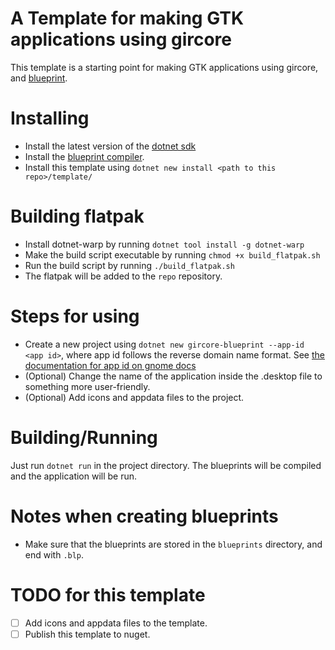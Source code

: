 # A Template for making GTK applications using gircore

This template is a starting point for making GTK applications using gircore,
and [blueprint](https://jwestman.pages.gitlab.gnome.org/blueprint-compiler/index.html).

# Installing

- Install the latest version of the [dotnet sdk](https://dotnet.microsoft.com/en-us/download)
- Install the [blueprint compiler](https://jwestman.pages.gitlab.gnome.org/blueprint-compiler/index.html).
- Install this template using `dotnet new install <path to this repo>/template/`

# Building flatpak

- Install dotnet-warp by running `dotnet tool install -g dotnet-warp`
- Make the build script executable by running `chmod +x build_flatpak.sh`
- Run the build script by running `./build_flatpak.sh`
- The flatpak will be added to the `repo` repository.

# Steps for using

- Create a new project using `dotnet new gircore-blueprint --app-id <app id>`, where app id follows the reverse domain name format. See [the documentation for app id on gnome docs](https://developer.gnome.org/documentation/tutorials/application-id.html)
- (Optional) Change the name of the application inside the .desktop file to something more user-friendly.
- (Optional) Add icons and appdata files to the project.

# Building/Running

Just run `dotnet run` in the project directory. The blueprints will be compiled and the application will be run.

# Notes when creating blueprints

- Make sure that the blueprints are stored in the `blueprints` directory, and end with `.blp`.

# TODO for this template

- [ ] Add icons and appdata files to the template.
- [ ] Publish this template to nuget.
